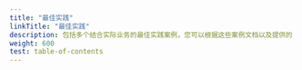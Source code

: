 ```yaml
---
title: "最佳实践"
linkTitle: "最佳实践"
description: 包括多个结合实际业务的最佳实践案例，您可以根据这些案例文档以及提供的 Demo 进行亲自体验
weight: 600
test: table-of-contents
---
```

